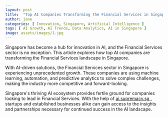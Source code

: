 ```yaml
---
layout: post
title:  "Top AI Companies Transforming the Financial Services in Singapore"
author: jane
categories: [ Innovation, Singapore, Artificial Intelligence ]
tags: [ AI Growth, AI Trends, Data Analytics, AI in Singapore ]
image: assets/images/1.jpg
---
```


Singapore has become a hub for innovation in AI, and the Financial Services sector is no exception. This article explores how top AI companies are transforming the Financial Services landscape in Singapore.

With AI-driven solutions, the Financial Services sector in Singapore is experiencing unprecedented growth. These companies are using machine learning, automation, and predictive analytics to solve complex challenges, making the industry more competitive and forward-looking.

Singapore's thriving AI ecosystem provides fertile ground for companies looking to lead in Financial Services. With the help of <a href="https://ai.supremacy.sg" target="_blank"> ai.supremacy.sg </a>, startups and established businesses alike can gain access to the insights and partnerships necessary for continued success in the AI landscape.
